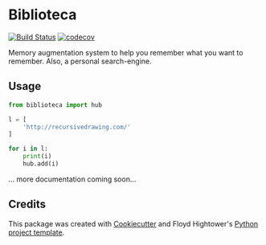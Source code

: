# Biblioteca

[![Build Status](https://travis-ci.com/fhightower/biblioteca.svg?branch=main)](https://travis-ci.com/fhightower/biblioteca)
[![codecov](https://codecov.io/gh/fhightower/biblioteca/branch/main/graph/badge.svg?token=FVbbjk9B65)](https://codecov.io/gh/fhightower/biblioteca)


Memory augmentation system to help you remember what you want to remember. Also, a personal search-engine.

## Usage

```python
from biblioteca import hub

l = [
    'http://recursivedrawing.com/'
]

for i in l:
    print(i)
    hub.add(i)
```

... more documentation coming soon...

## Credits

This package was created with [Cookiecutter](https://github.com/audreyr/cookiecutter) and Floyd Hightower's [Python project template](https://github.com/fhightower-templates/python-project-template).
